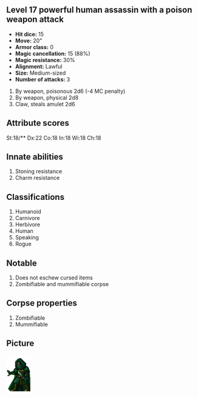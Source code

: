 ## Level 17 powerful human assassin with a poison weapon attack
- **Hit dice:** 15
- **Move:** 20"
- **Armor class:** 0
- **Magic cancellation:** 15 (88%)
- **Magic resistance:** 30%
- **Alignment:** Lawful
- **Size:** Medium-sized
- **Number of attacks:** 3
1. By weapon, poisonous 2d6 (-4 MC penalty)
2. By weapon, physical 2d8
3. Claw, steals amulet 2d6
## Attribute scores
St:18/** Dx:22 Co:18 In:18 Wi:18 Ch:18
## Innate abilities
1. Stoning resistance
2. Charm resistance
## Classifications
1. Humanoid
2. Carnivore
3. Herbivore
4. Human
5. Speaking
6. Rogue
## Notable
1. Does not eschew cursed items
2. Zombifiable and mummifiable corpse
## Corpse properties
1. Zombifiable
2. Mummifiable
## Picture
![Master Assassin](https://github.com/hyvanmielenpelit/GnollHackTileSet/blob/main/Monsters/master_assassin/master_assassin.png)
